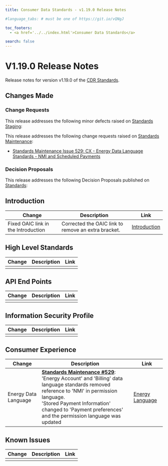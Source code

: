 ```yaml
---
title: Consumer Data Standards - v1.19.0 Release Notes

#language_tabs: # must be one of https://git.io/vQNgJ

toc_footers:
  - <a href='../../index.html'>Consumer Data Standards</a>

search: false
---
```


# V1.19.0 Release Notes
Release notes for version v1.19.0 of the [CDR Standards](../../index.html).

## Changes Made
### Change Requests

This release addresses the following minor defects raised on [Standards Staging](https://github.com/ConsumerDataStandardsAustralia/standards-staging/issues):


This release addresses the following change requests raised on [Standards Maintenance](https://github.com/ConsumerDataStandardsAustralia/standards-maintenance/issues):
- [Standards Maintenance Issue 529: CX - Energy Data Language Standards - NMI and Scheduled Payments](https://github.com/ConsumerDataStandardsAustralia/standards-maintenance/issues/529)


### Decision Proposals

This release addresses the following Decision Proposals published on [Standards](https://github.com/ConsumerDataStandardsAustralia/standards/issues):


## Introduction

|Change|Description|Link|
|------|-----------|----|
| Fixed OAIC link in the Introduction | Corrected the OAIC link to remove an extra bracket. | [Introduction](../../#introduction) |

## High Level Standards

|Change|Description|Link|
|------|-----------|----|
| | | |


## API End Points

|Change|Description|Link|
|------|-----------|----|
| | | |


## Information Security Profile

|Change|Description|Link|
|------|-----------|----|
| | | |


## Consumer Experience

|Change|Description|Link|
|------|-----------|----|
| Energy Data Language | [**Standards Maintenance #529**](https://github.com/ConsumerDataStandardsAustralia/standards-maintenance/issues/529): 'Energy Account' and 'Billing' data language standards removed reference to 'NMI' in permission language.<br>'Stored Payment Information' changed to 'Payment preferences' and the permission language was updated | [Energy Language](../../#energy-language) |


## Known Issues

|Change|Description|Link|
|------|-----------|----|
| | | |

